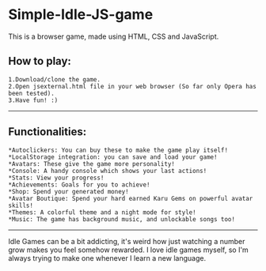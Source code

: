 # Simple-Idle-JS-game

This is a browser game, made using HTML, CSS and JavaScript.

## How to play:

	1.Download/clone the game.  
	2.Open jsexternal.html file in your web browser (So far only Opera has been tested).  
	3.Have fun! :)
---
## Functionalities:

	*Autoclickers: You can buy these to make the game play itself!
	*LocalStorage integration: you can save and load your game!
	*Avatars: These give the game more personality!
	*Console: A handy console which shows your last actions!
	*Stats: View your progress!
	*Achievements: Goals for you to achieve!
	*Shop: Spend your generated money!
	*Avatar Boutique: Spend your hard earned Karu Gems on powerful avatar skills!
	*Themes: A colorful theme and a night mode for style!
	*Music: The game has background music, and unlockable songs too!

---
Idle Games can be a bit addicting, it's weird how just watching a number grow makes
you feel somehow rewarded.  I love idle games myself, so I'm always trying to make one
whenever I learn a new language.